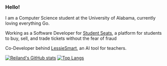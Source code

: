 ### Hello!

I am a Computer Science student at the University of Alabama, currently loving everything Go.

Working as a Software Developer for [Student Seats](https://studentseats.com/), a platform for students to buy, sell, and trade tickets without the fear of fraud

Co-Developer behind [LessieSmart](https://lessiesmart.com), an AI tool for teachers.

<!--
**reilandeubank/reilandeubank** is a ✨ _special_ ✨ repository because its `README.md` (this file) appears on your GitHub profile.

Here are some ideas to get you started:

- 🔭 I’m currently working on ...
- 🌱 I’m currently learning ...
- 👯 I’m looking to collaborate on ...
- 🤔 I’m looking for help with ...
- 💬 Ask me about ...
- 📫 How to reach me: ...
- 😄 Pronouns: ...
- ⚡ Fun fact: ...
-->


[![Reiland's GitHub stats](https://github-readme-stats.vercel.app/api?username=reilandeubank&theme=github_dark_dimmed)](https://github.com/anuraghazra/github-readme-stats)
[![Top Langs](https://github-readme-stats.vercel.app/api/top-langs/?username=reilandeubank&size_weight=0.5&count_weight=0.5&theme=github_dark_dimmed&layout=donut)](https://github.com/anuraghazra/github-readme-stats)
